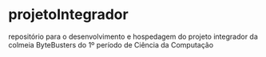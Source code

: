 # projetoIntegrador
repositório para o desenvolvimento e hospedagem do projeto integrador da colmeia ByteBusters do 1º período de Ciência da Computação
